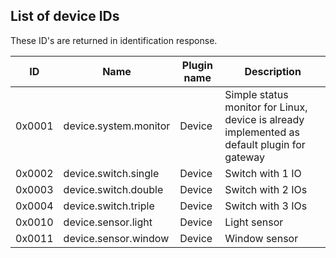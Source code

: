 ## List of device IDs
These ID's are returned in identification response.

|ID|Name|Plugin name|Description|
|---|---|---|---|
|0x0001|device.system.monitor|Device|Simple status monitor for Linux, device is already implemented as default plugin for gateway|
|0x0002|device.switch.single|Device|Switch with 1 IO|
|0x0003|device.switch.double|Device|Switch with 2 IOs|
|0x0004|device.switch.triple|Device|Switch with 3 IOs|
|0x0010|device.sensor.light|Device|Light sensor|
|0x0011|device.sensor.window|Device|Window sensor|
